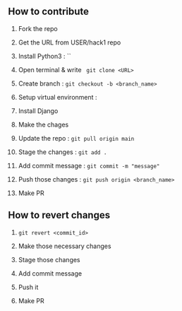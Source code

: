## How to contribute

1. Fork the repo

2. Get the URL from USER/hack1 repo

3. Install Python3 : ``

4. Open terminal & write ` git clone <URL>`

5. Create branch : `git checkout -b <branch_name>`

5. Setup virtual environment :

6. Install Django 

7. Make the chages

8. Update the repo :  `git pull origin main`

9. Stage the changes : `git add .`

10. Add commit message : `git commit -m "message"`

11. Push those changes : `git push origin <branch_name>`

12. Make PR

## How to revert changes

1. `git revert <commit_id>`

2. Make those necessary changes

3. Stage those changes

4. Add commit message

5. Push it

6. Make PR